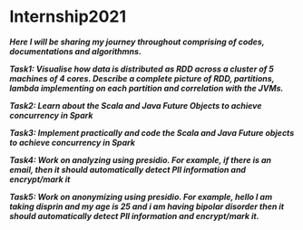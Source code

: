 # Internship2021

***Here I will be sharing my journey throughout comprising of codes, documentations and algorithmns.***



***Task1: Visualise how data is distributed as RDD across a cluster of 5 machines of 4 cores. Describe a complete picture of RDD, partitions, lambda implementing on each partition and correlation with the JVMs.***

***Task2: Learn about the Scala and Java Future Objects to achieve concurrency in Spark***

***Task3: Implement practically and code the Scala and Java Future objects to achieve concurrency in Spark***

***Task4: Work on analyzing using presidio. For example, if there is an email, then it should automatically detect PII information and encrypt/mark it***

***Task5: Work on anonymizing using presidio. For example, hello I am taking disprin and my age is 25 and i am having bipolar disorder then it should automatically detect PII information and encrypt/mark it.***

